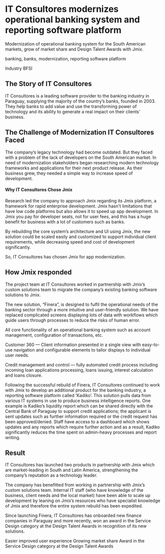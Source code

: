 # IT Consultores modernizes operational banking system and reporting software platform

Modernization of operational banking system for the South American markets, grow of market share and Design Talent Awards with Jmix.

banking, banks, modernization, reporting software platform


Industry
BFSI

## The Story of IT Consultores 

IT Consultores is a leading software provider to the banking industry in Paraguay, supplying the majority of the country’s banks, founded in 2003. They help banks to add value and use the transforming power of technology and its ability to generate a real impact on their clients' business. 

## The Challenge of Modernization IT Consultores Faced

The company’s legacy technology had become outdated. But they faced with a problem of the lack of developers on the South American market. In need of modernization stakeholders began researching modern technology frameworks and applications for their next product release. As their business grew, they needed a simple way to increase speed of development.

#### Why IT Consultores Chose Jmix 

Research led the company to approach Jmix regarding its Jmix platform, a framework for rapid enterprise development. Jmix hasn't limitations that have low code platforms but also allows it to speed up app development. In Jmix you pay for developer seats, not for user fees, and this has a huge benefit for business with a lot of customers such as banks. 

By rebuilding the core system’s architecture and UI using Jmix, the new solution could be scaled easily and customized to support individual client requirements, while decreasing speed and cost of development significantly. 

So, IT Consultores has chosen Jmix for app modernization. 

## How Jmix responded  

The project team at IT Consultores worked in partnership with Jmix’s custom solutions team to migrate the company’s existing banking software solutions to Jmix. 

The new solution, “Finera”, is designed to fulfil the operational needs of the banking sector through a more intuitive and user-friendly solution. We have replaced complicated screens displaying lots of data with workflows which guide users through processes to reduce the risks of human error. 

All core functionality of an operational banking system such as account management, configuration of transactions, etc.

Customer 360 — Client information presented in a single view with easy-to-use navigation and configurable elements to tailor displays to individual user needs. 

Credit management and control — fully automated credit process including incoming loan applications processing, loans issuing, interest calculation and loans closure. 

Following the successful rebuild of Finera, IT Consultores continued to work with Jmix to develop an additional product for the banking industry, a reporting software platform called ‘Kadiko’. This solution pulls data from various IT systems in use to produce business intelligence reports. One example is Kadiko’s liquidity report which can be shared directly with the Central Bank of Paraguay to support credit applications; the applicant is sent updates such as further information required or the credit request has been approved/denied. Staff have access to a dashboard which shows updates and any reports which require further action and as a result, Kadiko significantly reduces the time spent on admin-heavy processes and report writing. 


## Result
IT Consultores has launched two products in partnership with Jmix which are market-leading in South and Latin America, strengthening the company’s reputation as a technology leader. 

The company has benefitted from working in partnership with Jmix’s custom solutions team. Internal IT staff (who have knowledge of the business, client needs and the local market) have been able to scale up development by leaning on Jmix’s resources who have specialist knowledge of Jmix and therefore the entire system rebuild has been expedited. 

Since launching Finera, IT Consultores has onboarded new finance companies in Paraguay and more recently, won an award in the Service Design category at the Design Talent Awards in recognition of its new solutions. 

Easier improved user experience
Growing market share 
Award in the Service Design category at the Design Talent Awards 